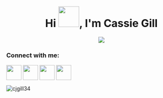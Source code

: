 <Designed by mitul3737->

<h1 align="center">Hi <img src="https://github.com/mitul3737/mitul3737/blob/main/Wave.gif" height="55px" width="55px">, I'm Cassie Gill</h1>

<!-- Typing SVG by DenverCoder1 - https://github.com/DenverCoder1/readme-typing-svg -->
<p align="center">
<!--   <a href="https://github.com/DenverCoder1/readme-typing-svg"> -->
    <img src="https://readme-typing-svg.herokuapp.com?color=254f47&width=380&height=45&lines=M.S.+in+Business+Analytics;Creative+Problem+Solver;Nice+To+Meet+You+...&center=true"></a>

</p>

<h3 align="left">Connect with me:</h3>
<p  align="left">
<a  href="https://www.linkedin.com/in/cassiegill/"  target="_blank">
<img  align="center"  src="https://cdn-icons-png.flaticon.com/512/174/174857.png" height="40"  width="40"  /></a>
<a href="https://public.tableau.com/app/profile/cassiegill" target="_blank">
<img  align="center"  src="https://iconape.com/wp-content/png_logo_vector/tableau-software.png"  height="40"  width="40"  /></a>  
<a href="mailto:cjgill34@gmail.com" target="_blank">
<img  align="center"  src="https://cdn-icons-png.flaticon.com/512/281/281769.png"  height="40"  width="40"  /></a>
<a  href="https://drive.google.com/file/d/13OYu6RSvOpRCm1qE_RCqQpVVuRIN84ZZ/view?usp=sharing"  target="_blank">
<img  align="center"  src="https://cdn-icons-png.flaticon.com/512/942/942799.png" height="40"  width="40"  /></a>

</p>

<p align="left"> <img src="https://komarev.com/ghpvc/?username=cjgill34&label=Profile%20views&color=0e75b6&style=flat" alt="cjgill34" /> </p>
